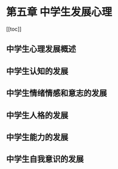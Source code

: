 # 第五章 中学生发展心理
[[toc]]
## 中学生心理发展概述

## 中学生认知的发展

## 中学生情绪情感和意志的发展

## 中学生人格的发展

## 中学生能力的发展

## 中学生自我意识的发展
